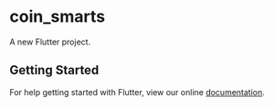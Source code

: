 # coin_smarts

A new Flutter project.

## Getting Started

For help getting started with Flutter, view our online
[documentation](https://flutter.io/).
